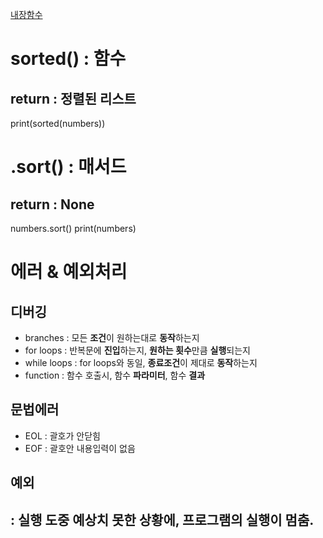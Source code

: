 [내장함수](https://docs.python.org/ko/3/library/index.html)

# sorted() : 함수
## return : 정렬된 리스트
print(sorted(numbers))

# .sort() : 매서드
## return : None
numbers.sort()
print(numbers)

# 에러 & 예외처리

## 디버깅
- branches : 모든 **조건**이 원하는대로 **동작**하는지
- for loops : 반복문에 **진입**하는지, **원하는 횟수**만큼 **실행**되는지
- while loops : for loops와 동일, **종료조건**이 제대로 **동작**하는지
- function : 함수 호출시, 함수 **파라미터**, 함수 **결과**

## 문법에러
- EOL : 괄호가 안닫힘
- EOF : 괄호안 내용입력이 없음

## 예외
: 실행 도중 예상치 못한 상황에, 프로그램의 실행이 멈춤.
- 